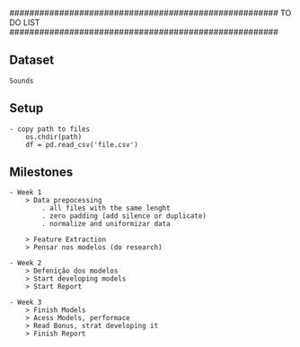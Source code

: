 ######################################################
                   TO DO LIST 
######################################################


## Dataset ##
    Sounds

## Setup ##
    - copy path to files
        os.chdir(path) 
        df = pd.read_csv('file.csv')

## Milestones ##
    - Week 1
        > Data prepocessing
            . all files with the same lenght
            . zero padding (add silence or duplicate)
            . normalize and uniformizar data

        > Feature Extraction
        > Pensar nos modelos (do research)

    - Week 2
        > Defenição dos modelos
        > Start developing models
        > Start Report

    - Week 3
        > Finish Models
        > Acess Models, performace 
        > Read Bonus, strat developing it
        > Finish Report
